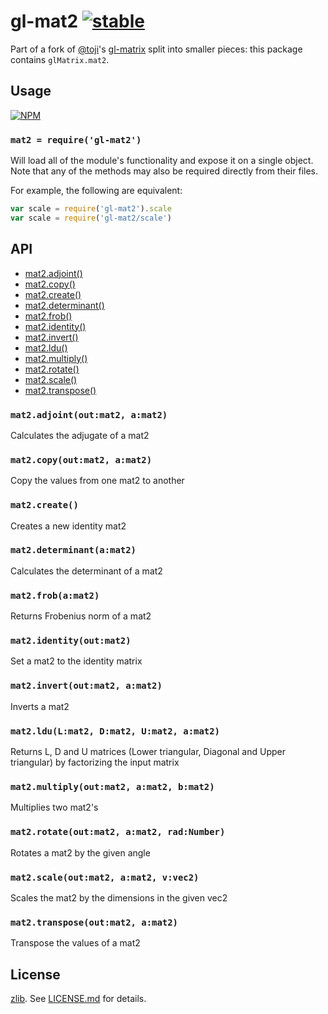 # gl-mat2 [![stable](http://badges.github.io/stability-badges/dist/stable.svg)](http://github.com/badges/stability-badges)

Part of a fork of [@toji](http://github.com/toji)'s
[gl-matrix](http://github.com/toji/gl-matrix) split into smaller pieces: this
package contains `glMatrix.mat2`.

## Usage

[![NPM](https://nodei.co/npm/gl-mat2.png)](https://nodei.co/npm/gl-mat2/)

### `mat2 = require('gl-mat2')`

Will load all of the module's functionality and expose it on a single
object. Note that any of the methods may also be required directly
from their files.

For example, the following are equivalent:

``` javascript
var scale = require('gl-mat2').scale
var scale = require('gl-mat2/scale')
```

## API

  - [mat2.adjoint()](#mat2adjointoutmat2amat2)
  - [mat2.copy()](#mat2copyoutmat2amat2)
  - [mat2.create()](#mat2create)
  - [mat2.determinant()](#mat2determinantamat2)
  - [mat2.frob()](#mat2frobamat2)
  - [mat2.identity()](#mat2identityoutmat2)
  - [mat2.invert()](#mat2invertoutmat2amat2)
  - [mat2.ldu()](#mat2ldulmat2dmat2umat2amat2)
  - [mat2.multiply()](#mat2multiplyoutmat2amat2bmat2)
  - [mat2.rotate()](#mat2rotateoutmat2amat2radnumber)
  - [mat2.scale()](#mat2scaleoutmat2amat2vvec2)
  - [mat2.transpose()](#mat2transposeoutmat2amat2)

### `mat2.adjoint(out:mat2, a:mat2)`

  Calculates the adjugate of a mat2

### `mat2.copy(out:mat2, a:mat2)`

  Copy the values from one mat2 to another

### `mat2.create()`

  Creates a new identity mat2

### `mat2.determinant(a:mat2)`

  Calculates the determinant of a mat2

### `mat2.frob(a:mat2)`

  Returns Frobenius norm of a mat2

### `mat2.identity(out:mat2)`

  Set a mat2 to the identity matrix

### `mat2.invert(out:mat2, a:mat2)`

  Inverts a mat2

### `mat2.ldu(L:mat2, D:mat2, U:mat2, a:mat2)`

  Returns L, D and U matrices (Lower triangular, Diagonal and Upper triangular) by factorizing the input matrix

### `mat2.multiply(out:mat2, a:mat2, b:mat2)`

  Multiplies two mat2's

### `mat2.rotate(out:mat2, a:mat2, rad:Number)`

  Rotates a mat2 by the given angle

### `mat2.scale(out:mat2, a:mat2, v:vec2)`

  Scales the mat2 by the dimensions in the given vec2

### `mat2.transpose(out:mat2, a:mat2)`

  Transpose the values of a mat2

## License

[zlib](http://en.wikipedia.org/wiki/Zlib_License). See [LICENSE.md](https://github.com/stackgl/gl-mat2/blob/master/LICENSE.md) for details.
